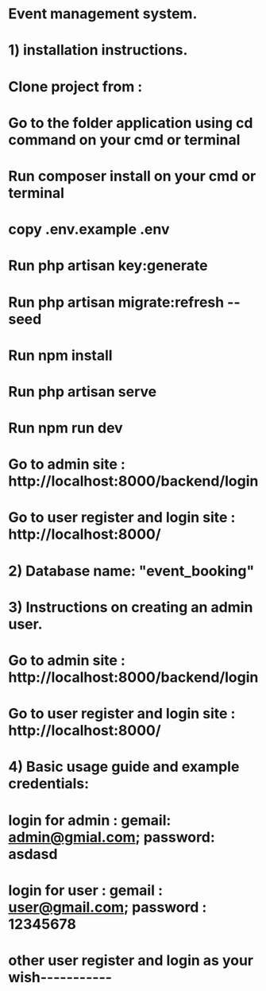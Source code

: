 # Event management system.
# 1) installation instructions.
# Clone project from :
# Go to the folder application using cd command on your cmd or terminal
# Run composer install on your cmd or terminal
# copy .env.example .env 
# Run php artisan key:generate
# Run php artisan migrate:refresh --seed
# Run npm install

# Run php artisan serve
# Run npm run dev

# Go to admin site : http://localhost:8000/backend/login
# Go to user register and login site : http://localhost:8000/

# 2) Database name: "event_booking"

# 3) Instructions on creating an admin user. 
# Go to admin site : http://localhost:8000/backend/login
# Go to user register and login site : http://localhost:8000/


# 4) Basic usage guide and example credentials:
# login for admin : gemail: admin@gmial.com; password: asdasd 
# login for user : gemail : user@gmail.com; password : 12345678 
# other user register and login as your wish-----------
